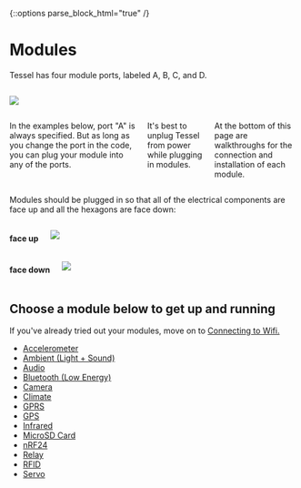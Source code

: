 {::options parse_block_html="true" /}

# Modules

Tessel has four module ports, labeled A, B, C, and D.

<div class="row">
<div class="large-6 columns">

![](https://s3.amazonaws.com/technicalmachine-assets/fre+assets/tessel-ports.jpg)

</div>
<div class="large-6 columns">

In the examples below, port "A" is always specified. But as long as you change the port in the code, you can plug your module into any of the ports.

It's best to unplug Tessel from power while plugging in modules.

At the bottom of this page are walkthroughs for the connection and installation of each module.

</div>
</div>

Modules should be plugged in so that all of the electrical components are face up and all the hexagons are face down:

<div class="row">
<div class="large-6 columns left">

#### face up

![](https://s3.amazonaws.com/technicalmachine-assets/fre+assets/tessel-all-plugged-sm.jpg)

</div>
<div class="large-6 columns right">

#### face down

![](https://s3.amazonaws.com/technicalmachine-assets/fre+assets/tessel-all-plugged-back-sm.jpg)

</div>
</div>

## Choose a module below to get up and running

If you've already tried out your modules, move on to [Connecting to Wifi.](wifi.html)

*   [Accelerometer](modules/accelerometer.html)
*   [Ambient (Light + Sound)](modules/ambient.html)
*   [Audio](modules/audio.html)
*   [Bluetooth (Low Energy)](modules/ble.html)
*   [Camera](modules/camera.html)
*   [Climate](modules/climate.html)
*   [GPRS](modules/gprs.html)
*   [GPS](modules/gps.html)
*   [Infrared](modules/ir.html)
*   [MicroSD Card](modules/microsd.html)
*   [nRF24](modules/nrf.html)
*   [Relay](modules/relay.html)
*   [RFID](modules/rfid.html)
*   [Servo](modules/servo.html)
